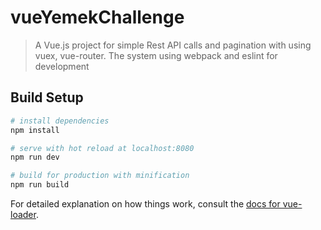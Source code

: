 # vueYemekChallenge

> A Vue.js project for simple Rest API calls and pagination with using vuex, vue-router.
> The system using webpack and eslint for development

## Build Setup

``` bash
# install dependencies
npm install

# serve with hot reload at localhost:8080
npm run dev

# build for production with minification
npm run build
```

For detailed explanation on how things work, consult the [docs for vue-loader](http://vuejs.github.io/vue-loader).
